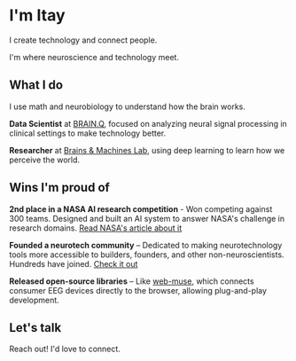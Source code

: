 # I'm Itay

I create technology and connect people.

I'm where neuroscience and technology meet.


## What I do

I use math and neurobiology to understand how the brain works.

**Data Scientist** at [BRAIN.Q](https://brainqtech.com/), focused on analyzing neural signal processing in clinical settings to make technology better.

**Researcher** at [Brains & Machines Lab](https://brainsandmachines.org/), using deep learning to learn how we perceive the world.


## Wins I'm proud of

**2nd place in a NASA AI research competition** - Won competing against 300 teams. Designed and built an AI system to answer NASA's challenge in research domains. [Read NASA's article about it](https://drivendata.co/blog/ai-assistants-winners)

**Founded a neurotech community** – Dedicated to making neurotechnology tools more accessible to builders, founders, and other non-neuroscientists. Hundreds have joined. [Check it out](https://www.reddit.com/r/BrainHackersLab/)

**Released open-source libraries** – Like [web-muse](https://github.com/itayinbarr/web-muse), which connects consumer EEG devices directly to the browser, allowing plug-and-play development.



## Let's talk

Reach out! I'd love to connect.
